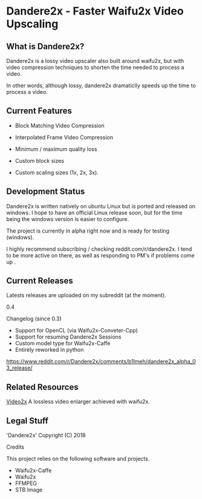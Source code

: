 # Dandere2x - Faster Waifu2x Video Upscaling


## What is Dandere2x? 

Dandere2x is a lossy video upscaler also built around waifu2x, but with video compression techniques to shorten the time needed to process a video.

In other words, although lossy, dandere2x dramaticlly speeds up the time to process a video.

## Current Features

- Block Matching Video Compression

- Interpolated Frame Video Compression

- Minimum / maximum quality loss

- Custom block sizes

- Custom scaling sizes (1x, 2x, 3x).

## Development Status

Dandere2x is written natively on ubuntu Linux but is ported and released on windows. I hope to have an official Linux release soon, but for the time being the windows version is easier to configure.

The project is currently in alpha right now and is ready for testing (windows).

I highly recommend subscribing / checking reddit.com/r/dandere2x. I tend to be more active on there, as well as responding to PM's if problems come up .

## Current Releases

Latests releases are uploaded on my subreddit (at the moment).

0.4 

Changelog (since 0.3)

- Support for OpenCL (via Waifu2x-Conveter-Cpp)
- Support for resuming Dandere2x Sessions
- Custom model type for Waifu2x-Caffe
- Entirely reworked in python

https://www.reddit.com/r/Dandere2x/comments/b1lmeh/dandere2x_alpha_03_release/





## Related Resources

[Video2x](https://github.com/K4YT3X/video2x) A lossless video enlarger achieved with waifu2x. 

## Legal Stuff

'Dandere2x' Copyright (C) 2018 

Credits

This project relies on the following software and projects.

- Waifu2x-Caffe
- Waifu2x
- FFMPEG
- STB Image


